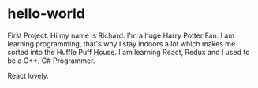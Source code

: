 # hello-world
First Project.
Hi my name is Richard. I'm a huge Harry Potter Fan. I am learning programming, that's why I stay indoors a lot which makes me sorted into the Huffle Puff House.
I am learning React, Redux and I used to be a C++, C# Programmer.

React lovely.

